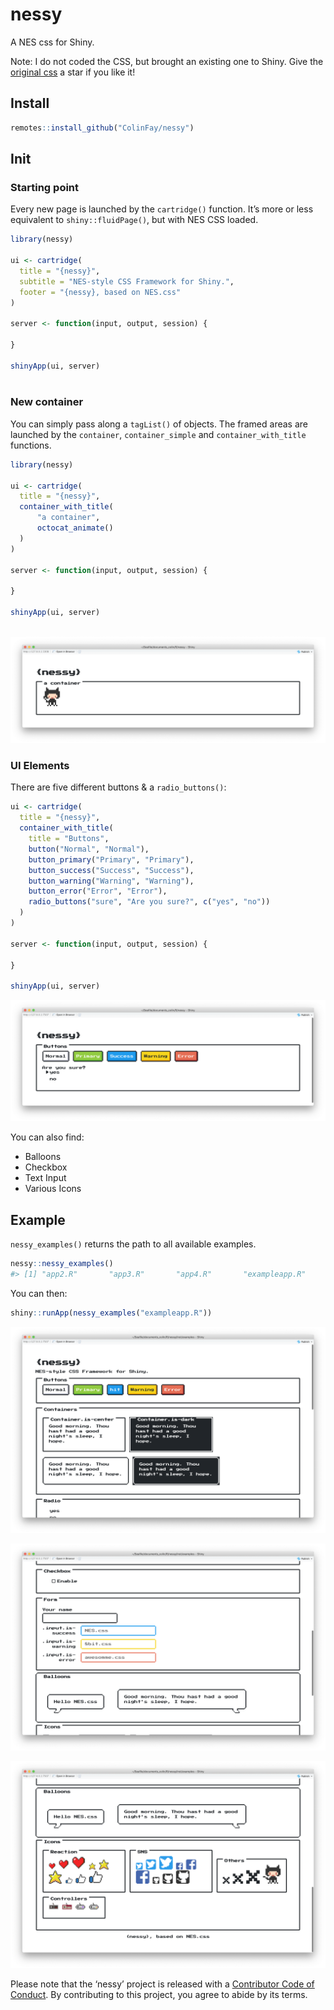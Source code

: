 
<!-- README.md is generated from README.Rmd. Please edit that file -->

# nessy

A NES css for Shiny.

Note: I do not coded the CSS, but brought an existing one to Shiny. Give
the [original css](https://github.com/BcRikko/NES.css) a star if you
like it\!

## Install

``` r
remotes::install_github("ColinFay/nessy")
```

## Init

### Starting point

Every new page is launched by the `cartridge()` function. It’s more or
less equivalent to `shiny::fluidPage()`, but with NES CSS loaded.

``` r
library(nessy)

ui <- cartridge(
  title = "{nessy}",
  subtitle = "NES-style CSS Framework for Shiny.",
  footer = "{nessy}, based on NES.css"
)

server <- function(input, output, session) {
  
}

shinyApp(ui, server)
  
```

### New container

You can simply pass along a `tagList()` of objects. The framed areas are
launched by the `container`, `container_simple` and
`container_with_title` functions.

``` r
library(nessy)

ui <- cartridge(
  title = "{nessy}",
  container_with_title(
      "a container", 
      octocat_animate()
  )
)

server <- function(input, output, session) {
  
}

shinyApp(ui, server)
  
```

![](readme-figs/container.png)

### UI Elements

There are five different buttons & a `radio_buttons()`:

``` r
ui <- cartridge(
  title = "{nessy}",
  container_with_title(
    title = "Buttons",
    button("Normal", "Normal"),
    button_primary("Primary", "Primary"),
    button_success("Success", "Success"),
    button_warning("Warning", "Warning"),
    button_error("Error", "Error"),
    radio_buttons("sure", "Are you sure?", c("yes", "no"))
  )
)

server <- function(input, output, session) {
  
}

shinyApp(ui, server)
```

![](readme-figs/buttons.png)

You can also find:

  - Balloons
  - Checkbox
  - Text Input
  - Various Icons

## Example

`nessy_examples()` returns the path to all available examples.

``` r
nessy::nessy_examples()
#> [1] "app2.R"       "app3.R"       "app4.R"       "exampleapp.R"
```

You can then:

``` r
shiny::runApp(nessy_examples("exampleapp.R"))
```

![](readme-figs/full1.png)

![](readme-figs/full2.png)

![](readme-figs/full3.png)

Please note that the ‘nessy’ project is released with a [Contributor
Code of Conduct](CODE_OF_CONDUCT.md). By contributing to this project,
you agree to abide by its terms.
